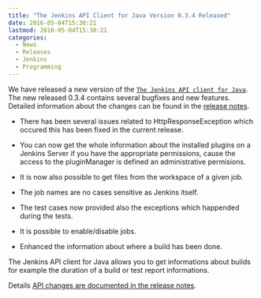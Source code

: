 ```yaml
---
title: "The Jenkins API Client for Java Version 0.3.4 Released"
date: 2016-05-04T15:30:21
lastmod: 2016-05-04T15:30:21
categories:
  - News
  - Releases
  - Jenkins
  - Programming
---
```

We have released a new version of the [`The Jenkins API client for Java`][1].
The new released 0.3.4 contains several bugfixes and new features.
Detailed information about the changes can be found in the [release notes][release-notes].

 * There has been several issues related to HttpResponseException which 
   occured this has been fixed in the current release.

 * You can now get the whole information about the installed plugins on a 
   Jenkins Server if you have the appropriate permissions, cause the access 
   to the pluginManager is defined an administrative permisions.

 * It is now also possible to get files from the workspace of a given job.

 * The job names are no cases sensitive as Jenkins itself.

 * The test cases now provided also the exceptions which happended during the tests.

 * It is possible to enable/disable jobs.

 * Enhanced the information about where a build has been done.

The Jenkins API client for Java allows you to get informations about builds for example
the duration of a build or test report informations.

Details [API changes are documented in the release notes][release-notes].

[1]: https://github.com/RisingOak/jenkins-client
[release-notes]: https://github.com/RisingOak/jenkins-client/blob/master/ReleaseNotes.md
